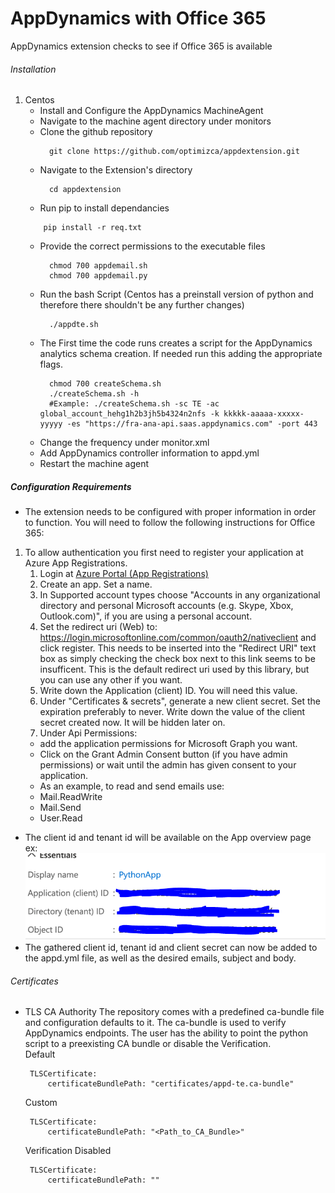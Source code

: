 # AppDynamics with Office 365
AppDynamics extension checks to see if Office 365 is available


###### Installation

1. Centos
    - Install and Configure the AppDynamics MachineAgent
    - Navigate to the machine agent directory under monitors
    - Clone the github repository
      ```
        git clone https://github.com/optimizca/appdextension.git
      ```
    - Navigate to the Extension's directory
      ```
        cd appdextension
      ```
    - Run pip to install dependancies
    ```
        pip install -r req.txt
    ```
    - Provide the correct permissions to the executable files
      ```
        chmod 700 appdemail.sh 
        chmod 700 appdemail.py
      ```
    - Run the bash Script (Centos has a preinstall version of python and therefore there shouldn't be any further changes)
      ```
        ./appdte.sh
      ```
    - The First time the code runs creates a script for the AppDynamics analytics schema creation. If needed run this adding the appropriate flags.
      ```
        chmod 700 createSchema.sh
        ./createSchema.sh -h 
        #Example: ./createSchema.sh -sc TE -ac global_account_hehg1h2b3jh5b4324n2nfs -k kkkkk-aaaaa-xxxxx-yyyyy -es "https://fra-ana-api.saas.appdynamics.com" -port 443
      ```
    - Change the frequency under monitor.xml
    - Add AppDynamics controller information to appd.yml
    - Restart the machine agent
    
##### Configuration Requirements
 - The extension needs to be configured with proper information in order to function. You will need to follow the following instructions for Office 365:
 1. To allow authentication you first need to register your application at Azure App Registrations.
    1. Login at [Azure Portal (App Registrations)](https://portal.azure.com/#blade/Microsoft_AAD_RegisteredApps/ApplicationsListBlade)
    2. Create an app. Set a name.
    3. In Supported account types choose "Accounts in any organizational directory and personal Microsoft accounts (e.g. Skype, Xbox, Outlook.com)", if you are using a personal       account.
    4. Set the redirect uri (Web) to: https://login.microsoftonline.com/common/oauth2/nativeclient and click register. This needs to be inserted into the "Redirect URI" text box       as simply checking the check box next to this link seems to be insufficent. This is the default redirect uri used by this library, but you can use any other if you want.
    5. Write down the Application (client) ID. You will need this value.
    6. Under "Certificates & secrets", generate a new client secret. Set the expiration preferably to never. Write down the value of the client secret created now. It will be          hidden later on.
    7. Under Api Permissions:
    * add the application permissions for Microsoft Graph you want.
    * Click on the Grant Admin Consent button (if you have admin permissions) or wait until the admin has given consent to your application.
    * As an example, to read and send emails use:
     * Mail.ReadWrite
     * Mail.Send
     * User.Read
- The client id and tenant id will be available on the App overview page ex:
<br/> ![ids](https://github.com/optimizca/appdextension/blob/master/img/ids.PNG)
- The gathered client id, tenant id and client secret can now be added to the appd.yml file, as well as the desired emails, subject and body.
###### Certificates
  - TLS CA Authority
      The repository comes with a predefined ca-bundle file and configuration defaults to it. The ca-bundle is used to verify AppDynamics endpoints. The user has the ability to point the python script to a preexisting CA bundle or disable the Verification.     
      Default
       ```
        TLSCertificate:
            certificateBundlePath: "certificates/appd-te.ca-bundle"
       ```
      Custom
       ```
        TLSCertificate:
            certificateBundlePath: "<Path_to_CA_Bundle>"
       ```
      Verification Disabled
       ```
        TLSCertificate:
            certificateBundlePath: ""
       ```

